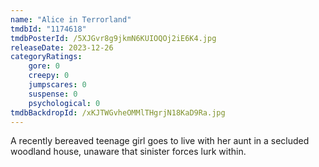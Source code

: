 ```yaml
---
name: "Alice in Terrorland"
tmdbId: "1174618"
tmdbPosterId: /5XJGvr8g9jkmN6KUIOQOj2iE6K4.jpg
releaseDate: 2023-12-26
categoryRatings:
    gore: 0
    creepy: 0
    jumpscares: 0
    suspense: 0
    psychological: 0
tmdbBackdropId: /xKJTWGvheOMMlTHgrjN18KaD9Ra.jpg
---
```

A recently bereaved teenage girl goes to live with her aunt in a secluded woodland house, unaware that sinister forces lurk within.
